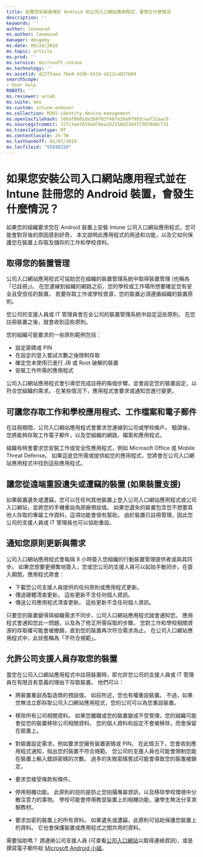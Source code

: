 ```yaml
---
title: 如果您安裝適用於 Android 的公司入口網站應用程式，會發生什麼情況
description: ''
keywords: ''
author: lenewsad
ms.author: lanewsad
manager: dougeby
ms.date: 09/24/2018
ms.topic: article
ms.prod: ''
ms.service: microsoft-intune
ms.technology: ''
ms.assetid: d22f5aea-7be4-419b-b51b-a522ca037b69
searchScope:
- User help
ROBOTS: ''
ms.reviewer: arnab
ms.suite: ems
ms.custom: intune-enduser
ms.collection: M365-identity-device-management
ms.openlocfilehash: 7d8af8b01de3b9782f487e29a9f993ceaf32aac6
ms.sourcegitcommit: 727c3ae7659ad79ea162250d234d7730f840c731
ms.translationtype: HT
ms.contentlocale: zh-TW
ms.lasthandoff: 02/07/2019
ms.locfileid: "55838150"
---
```

# <a name="what-happens-if-you-install-the-company-portal-app-and-enroll-your-android-device-in-intune"></a>如果您安裝公司入口網站應用程式並在 Intune 註冊您的 Android 裝置，會發生什麼情況？

如果您的組織要求您在 Android 裝置上安裝 Intune 公司入口網站應用程式，您可能會對背後的原因感到好奇。 本文說明此應用程式的用途和功能，以及它如何保護您在裝置上存取及儲存的工作和學校資料。

## <a name="gets-your-device-managed"></a>取得您的裝置管理
公司入口網站應用程式可協助您在組織的裝置管理系統中取得裝置管理 (也稱為「已註冊」)。 在您連線到組織的網路之前，您的學校或工作場所想要確定您有安全且受信任的裝置。 若要存取工作或學校資源，您的裝置必須遵循組織的裝置原則。 

您公司的支援人員或 IT 管理員會在全公司的裝置管理系統中設定這些原則。 在您註冊裝置之後，就會收到這些原則。 

您的組織可能要求的一些原則範例包括：
* 設定密碼或 PIN
* 在設定的登入嘗試次數之後限制存取
* 確定您未使用已進行 JB 或 Root 破解的裝置
* 安裝工作所需的應用程式

公司入口網站應用程式會引導您完成註冊的每個步驟，並會設定您的裝置設定，以符合您組織的需求。 在某些情況下，應用程式會要求或通知您進行變更。

## <a name="gives-you-access-to-work-and-school-apps-work-files-and-email"></a>可讓您存取工作和學校應用程式、工作檔案和電子郵件
在註冊期間，公司入口網站應用程式會要求您連線到公司或學校帳戶。 驗證後，您將能夠存取工作電子郵件，以及您組織的網路、檔案和應用程式。 

組織有時會要求您安裝工作或安全性應用程式，例如 Microsoft Office 或 Mobile Threat Defense。 如果這是您所需或提供給您的應用程式，您將會在公司入口網站應用程式中找到這些應用程式。

## <a name="lets-you-remotely-reset-a-lost-or-stolen-device-if-device-supports-it"></a>讓您從遠端重設遺失或遭竊的裝置 (如果裝置支援)
如果裝置遺失或遭竊，您可以在任何其他裝置上登入公司入口網站應用程式或公司入口網站，並將您的手機重設為原廠預設值。 如果您遺失的裝置包含您不想要其他人存取的專屬工作資料，這項功能會很有幫助。 由於裝置已註冊管理，因此您公司的支援人員或 IT 管理員也可以協助重設。  

## <a name="notifies-you-of-policy-updates-and-requirements"></a>通知您原則更新與需求
公司入口網站應用程式會每隔 8 小時簽入您組織的行動裝置管理提供者或與其同步。 如果您想要更頻繁地簽入，您或您公司的支援人員可以起始手動同步。在簽入期間，應用程式將會：  
* 下載您公司支援人員提供的任何原則或應用程式更新。  
* 傳送硬體清查更新。 這些更新不含任何個人資訊。  
* 傳送公司應用程式清查更新。 這些更新不含任何個人資訊。  

只要您的裝置變得與組織需求不同步，公司入口網站應用程式就會通知您。 應用程式會通知您此一問題，以及為了修正所需採取的步驟。 您對工作和學校相關資源的存取權可能會被撤銷，直到您的裝置再次符合需求為止。 在公司入口網站應用程式中，此狀態稱為「不符合規範」。 

## <a name="permits-company-support-access-to-your-device"></a>允許公司支援人員存取您的裝置
當您在公司入口網站應用程式中註冊裝置時，即允許您公司的支援人員或 IT 管理員在有限且有意義的理由下存取裝置。 他們可以：  

* 將裝置重設為製造商的預設值。 如前所述，您也有權重設裝置。 不過，如果您無法立即存取公司入口網站應用程式，您的公司可以為您重設裝置。  

* 移除所有公司相關資料。 如果您離職或您的裝置變成不受管理，您的組織可能會從您的裝置移除公司相關資料。 您的個人資料和設定不會被移除，而會保留在裝置上。  

* 對裝置設定需求，例如要求您擁有裝置密碼或 PIN。 在此情況下，您會收到應用程式通知，指出您的裝置不符合規範。 您公司的支援人員也可能會限制您能在裝置上輸入錯誤密碼的次數。 過多的失敗密碼嘗試可能會導致您的裝置被鎖定。  

* 要求您接受條款和條件。  

* 停用相機功能。 此原則的目的是防止您拍攝專屬資訊，以及移除學校環境中分散注意力的事物。 學校可能會停用教室裝置上的相機功能，讓學生無法分享測驗教材。  

* 要求加密的裝置上的所有資料。 如果遺失或遭竊，此原則可協助保護您裝置上的資料。 它也會保護裝置或應用程式之間共用的資料。  

需要協助嗎？ 請連絡公司支援人員 (可查看[公司入口網站](https://go.microsoft.com/fwlink/?linkid=2010980)以取得連絡資訊)，或是撰寫電子郵件給 <a href="mailto:wintunedroidfbk@microsoft.com?subject=I'm having trouble installing the Company Portal app on my Android device&body=Describe the issue you're experiencing here.">Microsoft Android 小組</a>。
